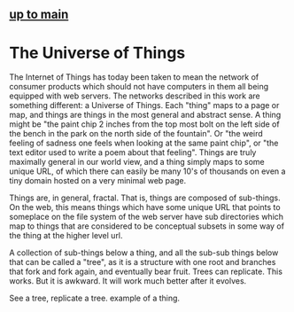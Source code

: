 ## [up to main](../)

# The Universe of Things

The Internet of Things has today been taken to mean the network of consumer products which should not have computers in them all being equipped with web servers.  The networks described in this work are something different: a Universe of Things. Each "thing" maps to a page or map, and things are things in the most general and abstract sense.  A thing might be "the paint chip 2 inches from the top most bolt on the left side of the bench in the park on the north side of the fountain".  Or "the weird feeling of sadness one feels when looking at the same paint chip", or "the text editor used to write a poem about that feeling".  Things are truly maximally general in our world view, and a thing simply maps to some unique URL, of which there can easily be many 10's of thousands on even a tiny domain hosted on a very minimal web page.

Things are, in general, fractal.  That is, things are composed of sub-things.  On the web, this means things which have some unique URL that points to someplace on the file system of the web server have sub directories which map to things that are considered to be conceptual subsets in some way of the thing at the higher level url.  

A collection of sub-things below a thing, and all the sub-sub things below that can be called a "tree", as it is a structure with one root and branches that fork and fork again, and eventually bear fruit. Trees can replicate.  This works.  But it is awkward.  It will work much better after it evolves.

See a tree, replicate a tree. example of a thing.